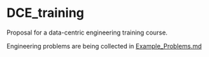 # DCE_training

Proposal for a data-centric engineering training course.

Engineering problems are being collected in [Example_Problems.md](https://github.com/DomDF/DCE_training/blob/main/Example_Problems.md)
